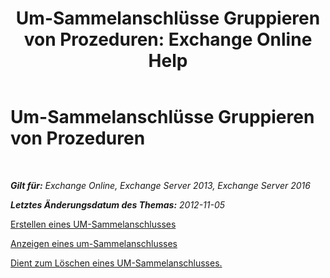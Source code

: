 ﻿---
title: 'Um-Sammelanschlüsse Gruppieren von Prozeduren: Exchange Online Help'
TOCTitle: Um-Sammelanschlüsse Gruppieren von Prozeduren
ms:assetid: 4251c24a-9616-4923-92da-ed783aa8d802
ms:mtpsurl: https://technet.microsoft.com/de-de/library/JJ851063(v=EXCHG.150)
ms:contentKeyID: 50554781
ms.date: 05/23/2018
mtps_version: v=EXCHG.150
ms.translationtype: MT
---

# Um-Sammelanschlüsse Gruppieren von Prozeduren

 

_**Gilt für:** Exchange Online, Exchange Server 2013, Exchange Server 2016_

_**Letztes Änderungsdatum des Themas:** 2012-11-05_

[Erstellen eines UM-Sammelanschlusses](https://review.docs.microsoft.com/de-de/exchange/voice-mail-unified-messaging/connect-voice-mail-system/create-um-hunt-group)

[Anzeigen eines um-Sammelanschlusses](view-a-um-hunt-group-exchange-2013-help.md)

[Dient zum Löschen eines UM-Sammelanschlusses.](https://review.docs.microsoft.com/de-de/exchange/voice-mail-unified-messaging/connect-voice-mail-system/delete-um-hunt-group)

